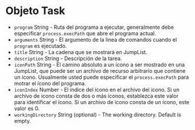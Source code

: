# Objeto Task

* `program` String - Ruta del programa a ejecutar, generalmente debe especificar ` process.execPath ` que abre el programa actual.
* `arguments` String - El argumento de la linea de comandos cuando el `program` es ejecutado.
* `title` String - La cadena que se mostrará en JumpList.
* `description` String - Descripción de la tarea.
* `iconPath` String - El camino absoluto a un ícono a ser mostrado en una JumpList, que puede ser un archivo de recurso arbitrario que contiene un ícono. Usualmente usted puede especificar el `process.execPath` para motrar el ícono del programa.
* `iconIndex` Number - El índice del ícono en el archivo del ícono. Si un archivo de icono consta de dos o más íconos, establezca este valor para identificar el ícono. Si un archivo de icono consta de un ícono, este valor es 0.
* `workingDirectory` String (optional) - The working directory. Default is empty.